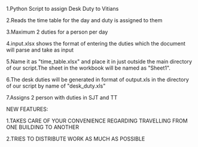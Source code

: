 1.Python Script to assign Desk Duty to Vitians

2.Reads the time table for the day and duty is assigned to them

3.Maximum 2 duties for a person per day

4.input.xlsx shows the format of entering the duties which the document will parse and take as input

5.Name it as "time_table.xlsx" and place it in just outside the main directory of our script.The sheet in the workbook will be named as "Sheet1".

6.The desk duties will be generated in format of output.xls in the directory of our script by name of "desk_duty.xls"

7.Assigns 2 person with duties in SJT and TT

NEW FEATURES:

1.TAKES CARE OF YOUR CONVENIENCE REGARDING TRAVELLING FROM ONE BUILDING TO ANOTHER

2.TRIES TO DISTRIBUTE WORK AS MUCH AS POSSIBLE